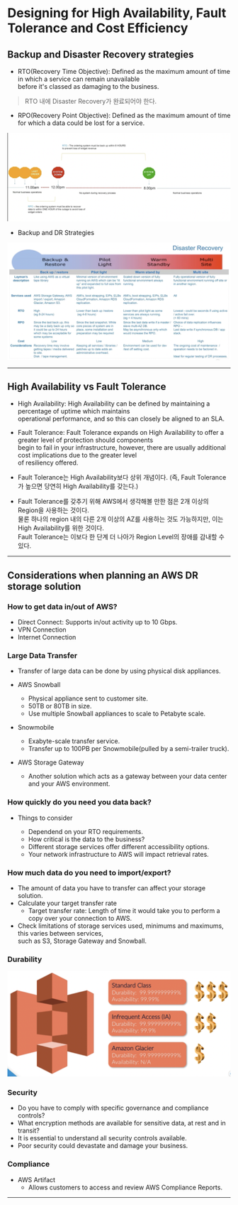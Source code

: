 # Designing for High Availability, Fault Tolerance and Cost Efficiency

## Backup and Disaster Recovery strategies

- RTO(Recovery Time Objective): Defined as the maximum amount of time in which a service can remain unavailable  
  before it's classed as damaging to the business.

> RTO 내에 Disaster Recovery가 완료되어야 한다.

- RPO(Recovery Point Objective): Defined as the maximum amount of time for which a data could be lost for a service.

![picture 1](/images/AWS_SAA_DHFTCE_1.png)

- Backup and DR Strategies

![picture 2](/images/AWS_SAA_DHFTCE_2.png)

---

## High Availability vs Fault Tolerance

- High Availability: High Availability can be defined by maintaining a percentage of uptime which maintains  
  operational performance, and so this can closely be aligned to an SLA.

- Fault Tolerance: Fault Tolerance expands on High Availability to offer a greater level of protection should components  
  begin to fail in your infrastructure, however, there are usually additional cost implications due to the greater level  
  of resiliency offered.

- Fault Tolerance는 High Availability보다 상위 개념이다. (즉, Fault Tolerance가 높으면 당연히 High Availability를 갖는다.)

- Fault Tolerance를 갖추기 위해 AWS에서 생각해볼 만한 점은 2개 이상의 Region을 사용하는 것이다.  
  물론 하나의 region 내의 다른 2개 이상의 AZ를 사용하는 것도 가능하지만, 이는 High Availability를 위한 것이다.  
  Fault Tolerance는 이보다 한 단계 더 나아가 Region Level의 장애를 감내할 수 있다.

---

## Considerations when planning an AWS DR storage solution

### How to get data in/out of AWS?

- Direct Connect: Supports in/out activity up to 10 Gbps.
- VPN Connection
- Internet Connection

### Large Data Transfer

- Transfer of large data can be done by using physical disk appliances.

- AWS Snowball

  - Physical appliance sent to customer site.
  - 50TB or 80TB in size.
  - Use multiple Snowball appliances to scale to Petabyte scale.

- Snowmobile

  - Exabyte-scale transfer service.
  - Transfer up to 100PB per Snowmobile(pulled by a semi-trailer truck).

- AWS Storage Gateway

  - Another solution which acts as a gateway between your data center and your AWS environment.

### How quickly do you need you data back?

- Things to consider

  - Dependend on your RTO requirements.
  - How critical is the data to the business?
  - Different storage services offer different accessibility options.
  - Your network infrastructure to AWS will impact retrieval rates.

### How much data do you need to import/export?

- The amount of data you have to transfer can affect your storage solution.
- Calculate your target transfer rate
  - Target transfer rate: Length of time it would take you to perform a copy over your connection to AWS.
- Check limitations of storage services used, minimums and maximums, this varies between services,  
  such as S3, Storage Gateway and Snowball.

### Durability

![picture 3](/images/AWS_SAA_DHFTCE_3.png)

### Security

- Do you have to comply with specific governance and compliance controls?
- What encryption methods are available for sensitive data, at rest and in transit?
- It is essential to understand all security controls available.
- Poor security could devastate and damage your business.

### Compliance

- AWS Artifact
  - Allows customers to access and review AWS Compliance Reports.

---
